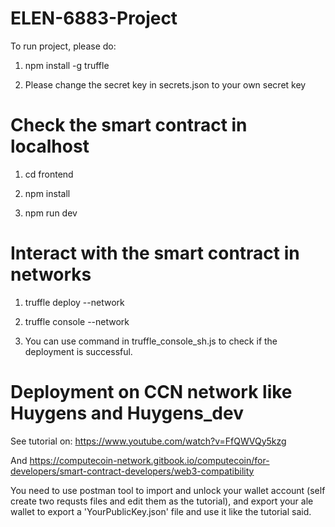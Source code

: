 # ELEN-6883-Project

To run project, please do:

1. npm install -g truffle

2. Please change the secret key in secrets.json to your own secret key


# Check the smart contract in localhost
1. cd frontend

2. npm install

3. npm run dev

# Interact with the smart contract in networks
1. truffle deploy --network <networkname>
  
2. truffle console --network <networkname>
  
3. You can use command in truffle_console_sh.js to check if the deployment is successful.
  
  
# Deployment on CCN network like Huygens and Huygens_dev
See tutorial on: https://www.youtube.com/watch?v=FfQWVQy5kzg
  
And https://computecoin-network.gitbook.io/computecoin/for-developers/smart-contract-developers/web3-compatibility  
  
You need to use postman tool to import and unlock your wallet account (self create two requsts files and edit them as the tutorial), and export your ale wallet to export a 'YourPublicKey.json' file and use it like the tutorial said.
